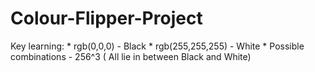 # Colour-Flipper-Project

Key learning: * rgb(0,0,0) - Black 
              * rgb(255,255,255) - White 
              * Possible combinations - 256^3 ( All lie in between Black and White) 
